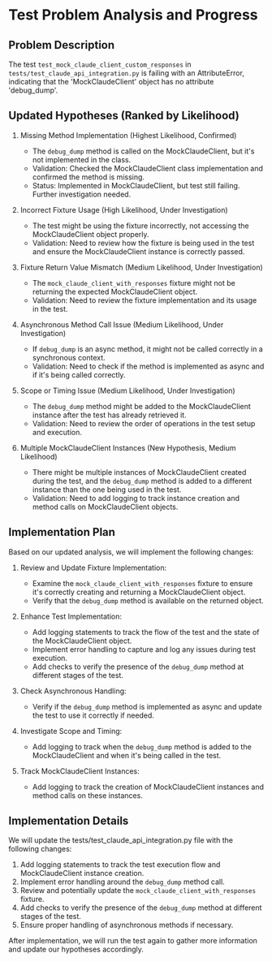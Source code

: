 # Test Problem Analysis and Progress

## Problem Description
The test `test_mock_claude_client_custom_responses` in `tests/test_claude_api_integration.py` is failing with an AttributeError, indicating that the 'MockClaudeClient' object has no attribute 'debug_dump'.

## Updated Hypotheses (Ranked by Likelihood)

1. Missing Method Implementation (Highest Likelihood, Confirmed)
   - The `debug_dump` method is called on the MockClaudeClient, but it's not implemented in the class.
   - Validation: Checked the MockClaudeClient class implementation and confirmed the method is missing.
   - Status: Implemented in MockClaudeClient, but test still failing. Further investigation needed.

2. Incorrect Fixture Usage (High Likelihood, Under Investigation)
   - The test might be using the fixture incorrectly, not accessing the MockClaudeClient object properly.
   - Validation: Need to review how the fixture is being used in the test and ensure the MockClaudeClient instance is correctly passed.

3. Fixture Return Value Mismatch (Medium Likelihood, Under Investigation)
   - The `mock_claude_client_with_responses` fixture might not be returning the expected MockClaudeClient object.
   - Validation: Need to review the fixture implementation and its usage in the test.

4. Asynchronous Method Call Issue (Medium Likelihood, Under Investigation)
   - If `debug_dump` is an async method, it might not be called correctly in a synchronous context.
   - Validation: Need to check if the method is implemented as async and if it's being called correctly.

5. Scope or Timing Issue (Medium Likelihood, Under Investigation)
   - The `debug_dump` method might be added to the MockClaudeClient instance after the test has already retrieved it.
   - Validation: Need to review the order of operations in the test setup and execution.

6. Multiple MockClaudeClient Instances (New Hypothesis, Medium Likelihood)
   - There might be multiple instances of MockClaudeClient created during the test, and the `debug_dump` method is added to a different instance than the one being used in the test.
   - Validation: Need to add logging to track instance creation and method calls on MockClaudeClient objects.

## Implementation Plan

Based on our updated analysis, we will implement the following changes:

1. Review and Update Fixture Implementation:
   - Examine the `mock_claude_client_with_responses` fixture to ensure it's correctly creating and returning a MockClaudeClient object.
   - Verify that the `debug_dump` method is available on the returned object.

2. Enhance Test Implementation:
   - Add logging statements to track the flow of the test and the state of the MockClaudeClient object.
   - Implement error handling to capture and log any issues during test execution.
   - Add checks to verify the presence of the `debug_dump` method at different stages of the test.

3. Check Asynchronous Handling:
   - Verify if the `debug_dump` method is implemented as async and update the test to use it correctly if needed.

4. Investigate Scope and Timing:
   - Add logging to track when the `debug_dump` method is added to the MockClaudeClient and when it's being called in the test.

5. Track MockClaudeClient Instances:
   - Add logging to track the creation of MockClaudeClient instances and method calls on these instances.

## Implementation Details

We will update the tests/test_claude_api_integration.py file with the following changes:

1. Add logging statements to track the test execution flow and MockClaudeClient instance creation.
2. Implement error handling around the `debug_dump` method call.
3. Review and potentially update the `mock_claude_client_with_responses` fixture.
4. Add checks to verify the presence of the `debug_dump` method at different stages of the test.
5. Ensure proper handling of asynchronous methods if necessary.

After implementation, we will run the test again to gather more information and update our hypotheses accordingly.
